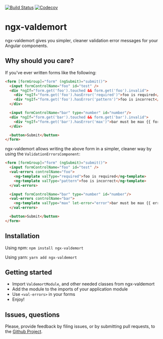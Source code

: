 [![Build Status](https://travis-ci.org/Ninja-Squad/ngx-valdemort.svg?branch=master)](https://travis-ci.org/Ninja-Squad/ngx-valdemort)
[![Codecov](https://codecov.io/gh/Ninja-Squad/ngx-valdemort/branch/master/graph/badge.svg)](https://codecov.io/gh/Ninja-Squad/ngx-valdemort)

# ngx-valdemort

ngx-valdemort gives you simpler, cleaner validation error messages for your Angular components.

## Why should you care?

If you've ever written forms like the following:

```html
<form [formGroup]="form" (ngSubmit)="submit()">
  <input formControlName="foo" id="test" />
  <div *ngIf="form.get('foo').touched && form.get('foo').invalid">
    <div *ngIf="form.get('foo').hasError('required')">foo is required</div>
    <div *ngIf="form.get('foo').hasError('pattern')">foo is incorrect</div>
  </div>

  <input formControlName="bar" type="number" id="number"/>
  <div *ngIf="form.get('bar').touched && form.get('bar').invalid">
    <div *ngIf="form.get('bar').hasError('max')">bar must be max {{ form.get('bar').getError('max').max }}</div>
  </div>

  <button>Submit</button>
</form>
```

ngx-valdemort allows writing the above form in a simpler, 
cleaner way by using the `ValidationErrorsComponent`:
 
```html
<form [formGroup]="form" (ngSubmit)="submit()">
  <input formControlName="foo" id="test" />
  <val-errors controlName="foo">
    <ng-template valType="required">foo is required</ng-template>
    <ng-template valType="pattern">foo is incorrect</ng-template>
  </val-errors>

  <input formControlName="bar" type="number" id="number"/>
  <val-errors controlName="bar">
    <ng-template valType="max" let-error="error">bar must be max {{ error.max }}</ng-template>
  </val-errors>

  <button>Submit</button>
</form>
```

## Installation

Using npm: `npm install ngx-valdemort`

Using yarn: `yarn add ngx-valdemort`

## Getting started

 - Import `ValdemortModule`, and other needed classes from ngx-valdemort
 - Add the module to the imports of your application module
 - Use `<val-errors>` in your forms
 - Enjoy!
   
## Issues, questions

Please, provide feedback by filing issues, or by submitting pull requests, to the [Github Project](https://github.com/Ninja-Squad/ngx-valdemort).
